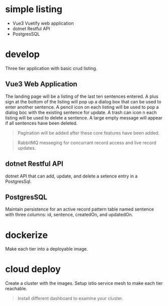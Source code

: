 # simple listing

* Vue3 Vuetify web application
* dotnet Restful API
* PostgresSQL

# develop

Three tier application with basic crud listing.

## Vue3 Web Application

The landing page will be a listing of the last ten sentences entered.
A plus sign at the bottom of the listing will pop up a dialog box that can be used to enter another sentence.
A pencil icon on each listing will be used to pop a dialog boc with the existing sentence for update.
A trash can icon n each listing will be used to delete a sentence.
A large empty message will appear if all sentences have been deleted.

> Pagination will be added after these core features have been added.

> RabbitMQ messeging for concurrant record access and live record updates.

## dotnet Restful API

dotnet API that can add, update, and delete a setence entry in a PostgresSql.

## PostgresSQL

Maintain persistence for an active record pattern table named sentence with three columns: id, sentence, createdOn, and updatedOn.

# dockerize

Make each tier into a deployable image.

# cloud deploy

Create a cluster with the images.
Setup istio service mesh to make each tier reachable.

> Install different dashboard to examine your cluster.